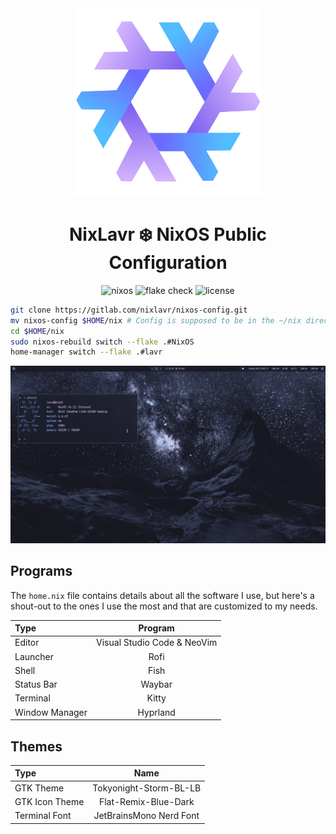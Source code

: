 <div align="center"><img src="assets/nixos-logo.png" width="300px"></div>
<h1 align="center">NixLavr ❄️ NixOS Public Configuration</h1>
<div align="center">

![nixos](https://img.shields.io/badge/NixOS-24.11-blue.svg?style=flat&logo=nixos&logoColor=CAD3F5&colorA=24273A&colorB=8aadf4)
![flake check](https://img.shields.io/static/v1?label=Nix%20Flake&message=Check&style=flat&logo=nixos&colorA=24273A&colorB=9173ff&logoColor=CAD3F5)
![license](https://img.shields.io/static/v1.svg?style=flat&label=License&message=GNU_GPL&colorA=24273A&colorB=91d7e3&logo=unlicense&logoColor=91d7e3&)

</div>

```bash
git clone https://gitlab.com/nixlavr/nixos-config.git
mv nixos-config $HOME/nix # Config is supposed to be in the ~/nix directory
cd $HOME/nix
sudo nixos-rebuild switch --flake .#NixOS
home-manager switch --flake .#lavr
```

![screen](assets/screen.png)

## Programs

The `home.nix` file contains details about all the software I use, but here's a shout-out to the ones I use the most and that are customized to my needs.

| Type           | Program      |
| :------------- | :----------: |
| Editor         | Visual Studio Code & NeoVim |
| Launcher       | Rofi |
| Shell          | Fish |
| Status Bar     | Waybar |
| Terminal       | Kitty |
| Window Manager | Hyprland |

## Themes

| Type           | Name      |
| :------------- | :----------: |
| GTK Theme      | Tokyonight-Storm-BL-LB  |
| GTK Icon Theme | Flat-Remix-Blue-Dark |
| Terminal Font  | JetBrainsMono Nerd Font |


